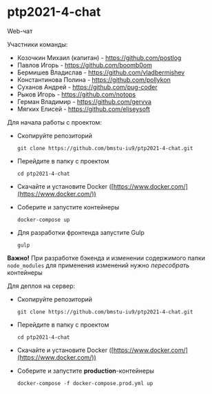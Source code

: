 
# ptp2021-4-chat
Web-чат

Участники команды:
* Козочкин Михаил (капитан) - https://github.com/postlog
* Павлов Игорь - https://github.com/boomb0om
* Бермишев Владислав - https://github.com/vladbermishev
* Константинова Полина - https://github.com/pollykon
* Суханов Андрей - https://github.com/pug-coder
* Рыков Игорь - https://github.com/notops
* Герман Владимир - https://github.com/gervva
* Мягких Елисей - https://github.com/eliseysoft

    
Для начала работы с проектом:

* Скопируйте репозиторий
  
  `git clone https://github.com/bmstu-iu9/ptp2021-4-chat.git`
  
* Перейдите в папку с проектом
  
  `cd ptp2021-4-chat`
  
* Скачайте и установите Docker ([https://www.docker.com/](https://www.docker.com/))

* Соберите и запустите контейнеры
  
    `docker-compose up`
  
* Для разработки фронтенда запустите Gulp

    `gulp`

**Важно!** При разработке бэкенда и изменении содержимого папки `node_modules` для применения изменений нужно _пересобрать_ контейнеры

Для деплоя на сервер:

* Скопируйте репозиторий
  
  `git clone https://github.com/bmstu-iu9/ptp2021-4-chat.git`
  
* Перейдите в папку с проектом
  
  `cd ptp2021-4-chat`
  
* Скачайте и установите Docker ([https://www.docker.com/](https://www.docker.com/))

* Соберите и запустите **production**-контейнеры
  
    `docker-compose -f docker-compose.prod.yml up`
